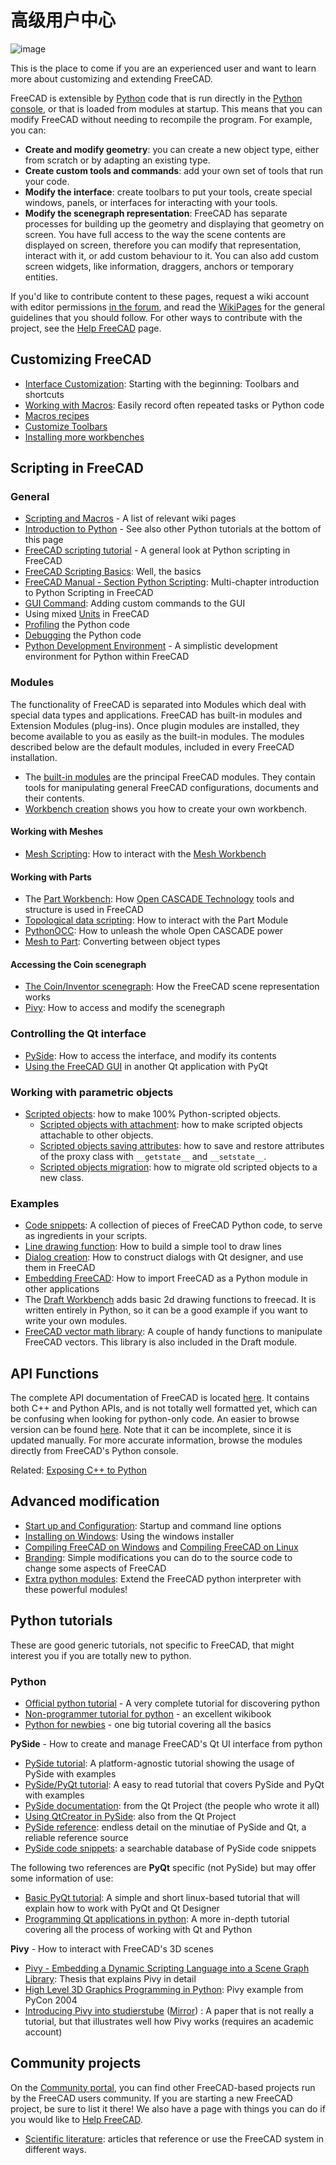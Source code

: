 # 高级用户中心

![image](https://github.com/FreeCAD/FreeCAD-documentation-docusaurus/assets/100439627/4ca7fab7-2b12-4fee-ae6c-a29013c0b589)

This is the place to come if you are an experienced user and want to learn more about customizing and extending FreeCAD.

FreeCAD is extensible by [Python](https://wiki.freecad.org/Python) code that is run directly in the [Python console](https://wiki.freecad.org/Python_console), or that is loaded from modules at startup. This means that you can modify FreeCAD without needing to recompile the program. For example, you can:

- **Create and modify geometry**: you can create a new object type, either from scratch or by adapting an existing type.
- **Create custom tools and commands**: add your own set of tools that run your code.
- **Modify the interface**: create toolbars to put your tools, create special windows, panels, or interfaces for interacting with your tools.
- **Modify the scenegraph representation**: FreeCAD has separate processes for building up the geometry and displaying that geometry on screen. You have full access to the way the scene contents are displayed on screen, therefore you can modify that representation, interact with it, or add custom behaviour to it. You can also add custom screen widgets, like information, draggers, anchors or temporary entities.

If you'd like to contribute content to these pages, request a wiki account with editor permissions [in the forum](https://forum.freecadweb.org/viewtopic.php?f=21&t=6830), and read the [WikiPages](https://wiki.freecad.org/WikiPages) for the general guidelines that you should follow. For other ways to contribute with the project, see the [Help FreeCAD](https://wiki.freecad.org/Help_FreeCAD) page.

## Customizing FreeCAD

- [Interface Customization](https://wiki.freecad.org/Interface_Customization): Starting with the beginning: Toolbars and shortcuts
- [Working with Macros](https://wiki.freecad.org/Macros): Easily record often repeated tasks or Python code
- [Macros recipes](https://wiki.freecad.org/Macros_recipes)
- [Customize Toolbars](https://wiki.freecad.org/Customize_Toolbars)
- [Installing more workbenches](https://wiki.freecad.org/Installing_more_workbenches)

## Scripting in FreeCAD

### General

- [Scripting and Macros](https://wiki.freecad.org/Scripting_and_macros) - A list of relevant wiki pages
- [Introduction to Python](https://wiki.freecad.org/Introduction_to_Python) - See also other Python tutorials at the bottom of this page
- [FreeCAD scripting tutorial](https://wiki.freecad.org/Python_scripting_tutorial) - A general look at Python scripting in FreeCAD
- [FreeCAD Scripting Basics](https://wiki.freecad.org/FreeCAD_Scripting_Basics): Well, the basics
- [FreeCAD Manual - Section Python Scripting](https://wiki.freecad.org/Manual:A_gentle_introduction): Multi-chapter introduction to Python Scripting in FreeCAD
- [GUI Command](https://wiki.freecad.org/Gui_Command): Adding custom commands to the GUI
- Using mixed [Units](https://wiki.freecad.org/Units) in FreeCAD
- [Profiling](https://wiki.freecad.org/Profiling) the Python code
- [Debugging](https://wiki.freecad.org/Debugging#Python_Debugging) the Python code
- [Python Development Environment](https://wiki.freecad.org/Python_Development_Environment) - A simplistic development environment for Python within FreeCAD

### Modules

The functionality of FreeCAD is separated into Modules which deal with special data types and applications. FreeCAD has built-in modules and Extension Modules (plug-ins). Once plugin modules are installed, they become available to you as easily as the built-in modules. The modules described below are the default modules, included in every FreeCAD installation.

- The [built-in modules](https://wiki.freecad.org/Builtin_modules) are the principal FreeCAD modules. They contain tools for manipulating general FreeCAD configurations, documents and their contents.
- [Workbench creation](https://wiki.freecad.org/Workbench_creation) shows you how to create your own workbench.

#### Working with Meshes

- [Mesh Scripting](https://wiki.freecad.org/Mesh_Scripting): How to interact with the [Mesh Workbench](docs\workbenches\mesh.md)

#### Working with Parts

- The [Part Workbench](docs\workbenches\part.md): How [Open CASCADE Technology](http://en.wikipedia.org/wiki/Open_CASCADE) tools and structure is used in FreeCAD
- [Topological data scripting](https://wiki.freecad.org/Topological_data_scripting): How to interact with the Part Module
- [PythonOCC](https://wiki.freecad.org/PythonOCC): How to unleash the whole Open CASCADE power
- [Mesh to Part](https://wiki.freecad.org/Mesh_to_Part): Converting between object types

#### Accessing the Coin scenegraph

- [The Coin/Inventor scenegraph](https://wiki.freecad.org/Scenegraph): How the FreeCAD scene representation works
- [Pivy](https://wiki.freecad.org/Pivy): How to access and modify the scenegraph

### Controlling the Qt interface

- [PySide](https://wiki.freecad.org/PySide): How to access the interface, and modify its contents
- [Using the FreeCAD GUI](https://wiki.freecad.org/Embedding_FreeCADGui) in another Qt application with PyQt

### Working with parametric objects

- [Scripted objects](https://wiki.freecad.org/Scripted_objects): how to make 100% Python-scripted objects.
  - [Scripted objects with attachment](https://wiki.freecad.org/Scripted_objects_with_attachment): how to make scripted objects attachable to other objects.
  - [Scripted objects saving attributes](https://wiki.freecad.org/Scripted_objects_saving_attributes): how to save and restore attributes of the proxy class with `__getstate__` and `__setstate__`.
  - [Scripted objects migration](https://wiki.freecad.org/Scripted_objects_migration): how to migrate old scripted objects to a new class.

### Examples

- [Code snippets](https://wiki.freecad.org/Code_snippets): A collection of pieces of FreeCAD Python code, to serve as ingredients in your scripts.
- [Line drawing function](https://wiki.freecad.org/Line_drawing_function): How to build a simple tool to draw lines
- [Dialog creation](https://wiki.freecad.org/Dialog_creation): How to construct dialogs with Qt designer, and use them in FreeCAD
- [Embedding FreeCAD](https://wiki.freecad.org/Embedding_FreeCAD): How to import FreeCAD as a Python module in other applications
- The [Draft Workbench](docs\workbenches\draft.md) adds basic 2d drawing functions to freecad. It is written entirely in Python, so it can be a good example if you want to write your own modules.
- [FreeCAD vector math library](https://wiki.freecad.org/FreeCAD_vector_math_library): A couple of handy functions to manipulate FreeCAD vectors. This library is also included in the Draft module.

## API Functions

The complete API documentation of FreeCAD is located [here](http://www.freecadweb.org/api/). It contains both C++ and Python APIs, and is not totally well formatted yet, which can be confusing when looking for python-only code. An easier to browse version can be found [here](https://wiki.freecad.org/Category:API). Note that it can be incomplete, since it is updated manually. For more accurate information, browse the modules directly from FreeCAD's Python console.

Related: [Exposing C++ to Python](https://wiki.freecad.org/Exposing_C%2B%2B_to_Python)

## Advanced modification

- [Start up and Configuration](https://wiki.freecad.org/Start_up_and_Configuration): Startup and command line options
- [Installing on Windows](https://wiki.freecad.org/Installing_on_Windows): Using the windows installer
- [Compiling FreeCAD on Windows](https://wiki.freecad.org/Compile_on_Windows) and [Compiling FreeCAD on Linux](https://wiki.freecad.org/Compile_on_Linux)
- [Branding](https://wiki.freecad.org/Branding): Simple modifications you can do to the source code to change some aspects of FreeCAD
- [Extra python modules](https://wiki.freecad.org/Extra_python_modules): Extend the FreeCAD python interpreter with these powerful modules!

## Python tutorials

These are good generic tutorials, not specific to FreeCAD, that might interest you if you are totally new to python.

### Python

- [Official python tutorial](https://docs.python.org/3/tutorial/index.html) - A very complete tutorial for discovering python
- [Non-programmer tutorial for python](https://en.wikibooks.org/wiki/Non-Programmer%27s_Tutorial_for_Python_3) - an excellent wikibook
- [Python for newbies](http://npt.cc.rsu.ru/user/wanderer/ODP/Python_for_Newbies.htm) - one big tutorial covering all the basics

**PySide** - How to create and manage FreeCAD's Qt UI interface from python

- [PySide tutorial](http://zetcode.com/gui/pysidetutorial/): A platform-agnostic tutorial showing the usage of PySide with examples
- [PySide/PyQt tutorial](http://www.pythoncentral.io/series/python-pyside-pyqt-tutorial/): A easy to read tutorial that covers PySide and PyQt with examples
- [PySide documentation](http://qt-project.org/wiki/PySideDocumentation): from the Qt Project (the people who wrote it all)
- [Using QtCreator in PySide](http://qt-project.org/wiki/QtCreator_and_PySide): also from the Qt Project
- [PySide reference](http://srinikom.github.io/pyside-docs/index.html): endless detail on the minutiae of PySide and Qt, a reliable reference source
- [PySide code snippets](http://nullege.com/codes/search?cq=PySide): a searchable database of PySide code snippets

The following two references are **PyQt** specific (not PySide) but may offer some information of use:

- [Basic PyQt tutorial](http://www.cs.usfca.edu/~afedosov/qttut/): A simple and short linux-based tutorial that will explain how to work with PyQt and Qt Designer
- [Programming Qt applications in python](http://vizzzion.org/?id=pyqt): A more in-depth tutorial covering all the process of working with Qt and Python

**Pivy** - How to interact with FreeCAD's 3D scenes

- [Pivy - Embedding a Dynamic Scripting Language into a Scene Graph Library](http://citeseerx.ist.psu.edu/viewdoc/download?doi=10.1.1.108.947&rep=rep1&type=pdf): Thesis that explains Pivy in detail
- [High Level 3D Graphics Programming in Python](http://ftp.ntua.gr/mirror/python/pycon/dc2004/papers/47/): Pivy example from PyCon 2004
- [Introducing Pivy into studierstube](https://www.semanticscholar.org/paper/Integrating-Pivy-into-Studierstube-4.2-Gruber/08c9a89c8326c87f81c2d83428029fbfb6c2ae64) ([Mirror](https://www.researchgate.net/publication/228737136_Integrating_Pivy_into_Studierstube_42)) : A paper that is not really a tutorial, but that illustrates well how Pivy works (requires an academic account)

## Community projects

On the [Community portal](https://wiki.freecad.org/FreeCAD_Community_Portal), you can find other FreeCAD-based projects run by the FreeCAD users community. If you are starting a new FreeCAD project, be sure to list it there! We also have a page with things you can do if you would like to [Help FreeCAD](https://wiki.freecad.org/Help_FreeCAD).

- [Scientific literature](https://wiki.freecad.org/Scientific_literature): articles that reference or use the FreeCAD system in different ways.
